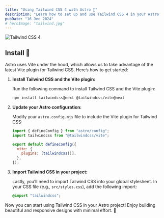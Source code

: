 ```yaml
---
title: "Using Tailwind CSS 4 with Astro 🎨"
description: "Learn how to set up and use Tailwind CSS 4 in your Astro projects for seamless styling and productivity."
pubDate: "16 Dec 2024"
# heroImage: "tailwind.jpg"
---
```


![Tailwind CSS 4](heroImage)

## Install 🎨

Astro uses Vite under the hood, which allows us to take advantage of the latest Vite plugin for Tailwind CSS. Here’s how to get started:

1. **Install Tailwind CSS and the Vite plugin:**

   Run the following command to install Tailwind CSS and the Vite plugin:

   ```bash
   npm install tailwindcss@next @tailwindcss/vite@next
   ```

2. **Update your Astro configuration:**

   Modify your `astro.config.mjs` file to include the Vite plugin for Tailwind CSS:

   ```javascript
   import { defineConfig } from "astro/config";
   import tailwindcss from "@tailwindcss/vite";

   export default defineConfig({
     vite: {
       plugins: [tailwindcss()],
     },
   });
   ```

3. **Import Tailwind CSS in your project:**

   Lastly, you’ll need to import Tailwind CSS into your global stylesheet. In your CSS file (e.g., `src/styles.css`), add the following import:

   ```css
   @import "tailwindcss";
   ```

Now you can start using Tailwind CSS in your Astro project! Enjoy building beautiful and responsive designs with minimal effort. 🎨
